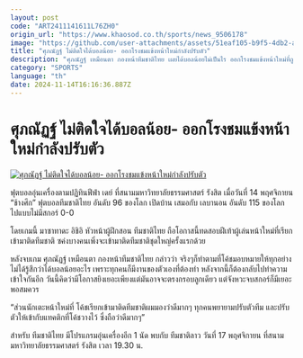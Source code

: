 ```yaml
---
layout: post
code: "ART2411141611L76ZH0"
origin_url: "https://www.khaosod.co.th/sports/news_9506178"
image: "https://github.com/user-attachments/assets/51eaf105-b9f5-4db2-a9e9-d0d253e910ab"
title: "ศุภณัฏฐ์ ไม่ติดใจได้บอลน้อย- ออกโรงชมแข้งหน้าใหม่กำลังปรับตัว"
description: "ศุภณัฏฐ์ เหมือนตา กองหน้าทีมชาติไทย เผยได้บอลน้อยไม่เป็นไร ออกโรงชมแข้งหน้าใหม่ที่ถูกเรียกเข้ามาติดทีมชาติไทยกำลังปรับตัว"
category: "SPORTS"
language: "th"
date: 2024-11-14T16:16:36.887Z
---
```


# ศุภณัฏฐ์ ไม่ติดใจได้บอลน้อย- ออกโรงชมแข้งหน้าใหม่กำลังปรับตัว

[![ศุภณัฏฐ์ ไม่ติดใจได้บอลน้อย- ออกโรงชมแข้งหน้าใหม่กำลังปรับตัว](https://www.khaosod.co.th/wpapp/uploads/2024/11/bhre.jpg "ศุภณัฏฐ์ ไม่ติดใจได้บอลน้อย- ออกโรงชมแข้งหน้าใหม่กำลังปรับตัว")](https://www.khaosod.co.th/wpapp/uploads/2024/11/bhre.jpg)

ฟุตบอลอุ่นเครื่องตามปฏิทินฟีฟ่า เดย์ ที่สนามมหาวิทยาลัยธรรมศาสตร์ รังสิต เมื่อวันที่ 14 พฤศจิกายน “ช้างศึก” ฟุตบอลทีมชาติไทย อันดับ 96 ของโลก เปิดบ้าน เสมอกับ เลบานอน อันดับ 115 ของโลก ไปแบบไม่มีสกอร์ 0-0

โดยเกมนี้ มาซาทาดะ อิชิอิ หัวหน้าผู้ฝึกสอน ทีมชาติไทย ถือโอกาสนี้ทดสอบฝีเท้าผู้เล่นหน้าใหม่ที่เรียกเข้ามาติดทีมชาติ ซค่งบางคนเพิ่งจะเข้ามาติดทีมชาติชุดใหญ่ครั้งแรกด้วย

หลังจบเกม ศุภณัฏฐ์ เหมือนตา กองหน้าทีมชาติไทย กล่าวว่า จริงๆก็ทำตามที่โค้ชมอบหมายให้ทุกอย่าง ไม่ได้รู้สึกว่าได้บอลน้อยอะไร เพราะทุกคนก็มีงานของตัวเองที่ต้องทำ หลังจากนี้ก็ต้องกลับไปทำความเข้าใจกันอีก วันนี้คิดว่ามีโอกาสยิงเยอะเพียงแต่มันอาจจะตรงกรอบลูกเดียว แต่จังหวะจบสกอร์ก็มีเยอะพอสมควร

“ส่วนนักเตะหน้าใหม่ที่ โค้ชเรียกเข้ามาติดทีมชาติผมมองว่าดีมากๆ ทุกคนพยายามปรับตัวทีม และปรับตัวให้เข้ากับแทคติกที่โค้ชวางไว้ ซึ่งถือว่าดีมากๆ”

สำหรับ ทีมชาติไทย มีโปรแกรมอุ่นเครื่องอีก 1 นัด พบกับ ทีมชาติลาว วันที่ 17 พฤศจิกายน ที่สนามมหาวิทยาลัยธรรมศาสตร์ รังสิต เวลา 19.30 น.
